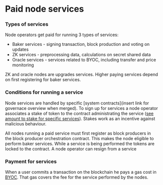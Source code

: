 # Paid node services



### Types of services


Node operators get paid for running 3 types of services:

- Baker services - signing transaction, block production and voting on updates
- ZK services - preprocessing data, calculations on secret shared data
- Oracle services - services related to BYOC, including transfer and price monitoring

ZK and oracle nodes are upgrades services. Higher paying services depend on first registering for baker services.

### Conditions for running a service


Node services are handled by specific [system contracts](insert link for governace overview when merged). To sign up for services a node operator associates a stake of token to the contract administrating the service 
([see amount to stake for specific services](what-is-a-node-operator.md#requirements-of-a-node-operator)). Stakes work as an incentive against malicious behaviour.

All nodes running a paid service must first register as block producers in the block producer orchestration contract. This makes the node eligible to perform baker services. While a service is being performed the tokens are locked to the contract. A node operator can resign from a service 

### Payment for services

When a user commits a transaction on the blockchain he pays a gas cost in [BYOC](../pbc-fundamentals/byoc.md). That gas covers the fee for the service performed by the nodes.